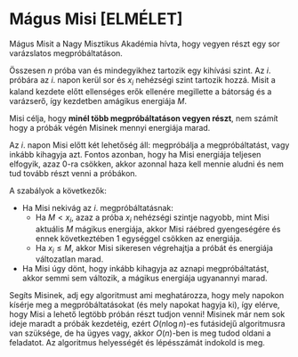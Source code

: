 # Mágus Misi [ELMÉLET]

Mágus Misit a Nagy Misztikus Akadémia hívta, hogy vegyen részt egy sor varázslatos megpróbáltatáson.

Összesen $n$ próba van és mindegyikhez tartozik egy kihívási szint. Az $i$. próbára az $i$. napon kerül sor és $x_i$ nehézségi szint tartozik hozzá. Misit a kaland kezdete előtt ellenséges erők ellenére megillette a bátorság és a varázserő, így kezdetben amágikus energiája $M$.

Misi célja, hogy **minél több megpróbáltatáson vegyen részt**, nem számít hogy a próbák végén Misinek mennyi energiája marad.

Az $i$. napon Misi előtt két lehetőség áll: megpróbálja a megpróbáltatást, vagy inkább kihagyja azt. Fontos azonban, hogy ha Misi energiája teljesen elfogyik, azaz $0$-ra csökken, akkor azonnal haza kell mennie aludni és nem tud tovább részt venni a próbákon.

A szabályok a következők:

- Ha Misi nekivág az $i$. megpróbáltatásnak:
  - Ha $M < x_i$, azaz a próba $x_i$ nehézségi szintje nagyobb, mint Misi aktuális $M$ mágikus energiája, akkor Misi ráébred gyengeségére és ennek következtében $1$ egységgel csökken az energiája.
  - Ha $x_i \leq M$, akkor Misi sikeresen végrehajtja a próbát és energiája változatlan marad.
- Ha Misi úgy dönt, hogy inkább kihagyja az aznapi megpróbáltatást, akkor semmi sem változik, a mágikus energiája ugyanannyi marad.

Segíts Misinek, adj egy algoritmust ami meghatározza, hogy mely napokon kísérje meg a megpróbáltatásokat (és mely napokat hagyja ki), így elérve, hogy Misi a lehető legtöbb próbán részt tudjon venni! Misinek már nem sok ideje maradt a próbák kezdetéig, ezért $O(n \log n)$-es futásidejű algoritmusra van szüksége, de ha ügyes vagy, akkor $O(n)$-ben is meg tudod oldani a feladatot. Az algoritmus helyességét és lépésszámát indokold is meg.
